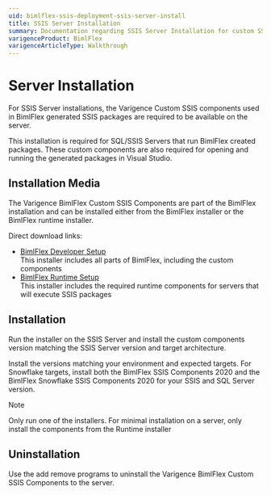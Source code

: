 ```yaml
---
uid: bimlflex-ssis-deployment-ssis-server-install
title: SSIS Server Installation
summary: Documentation regarding SSIS Server Installation for custom SSIS components used in BimlFlex
varigenceProduct: BimlFlex
varigenceArticleType: Walkthrough
---
```

# Server Installation

For SSIS Server installations, the Varigence Custom SSIS components used in BimlFlex generated SSIS packages are required to be available on the server.

This installation is required for SQL/SSIS Servers that run BimlFlex created packages. These custom components are also required for opening and running the generated packages in Visual Studio.

## Installation Media

The Varigence BimlFlex Custom SSIS Components are part of the BimlFlex installation and can be installed either from the BimlFlex installer or the BimlFlex runtime installer.

Direct download links:

* [BimlFlex Developer Setup](https://download.varigence.com/downloads/bimlflexdevsetup.exe)  
    This installer includes all parts of BimlFlex, including the custom components
* [BimlFlex Runtime Setup](https://download.varigence.com/downloads/bimlflexruntimesetup.exe)  
    This installer includes the required runtime components for servers that will execute SSIS packages

## Installation

Run the installer on the SSIS Server and install the custom components version matching the SSIS Server version and target architecture.

Install the versions matching your environment and expected targets. For Snowflake targets, install both the BimlFlex SSIS Components 2020 and the BimlFlex Snowflake SSIS Components 2020 for your SSIS and SQL Server version.

> [!NOTE]
> Only run one of the installers. For minimal installation on a server, only install the components from the Runtime installer

## Uninstallation

Use the add remove programs to uninstall the Varigence BimlFlex Custom SSIS Components to the server.
